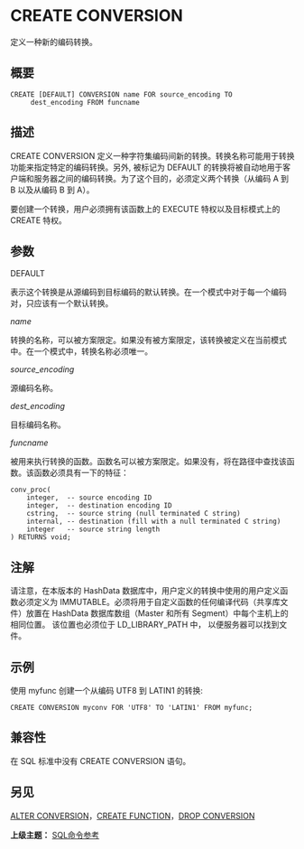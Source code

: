# CREATE CONVERSION

定义一种新的编码转换。

## 概要

```
CREATE [DEFAULT] CONVERSION name FOR source_encoding TO 
     dest_encoding FROM funcname
```

## 描述

CREATE CONVERSION 定义一种字符集编码间新的转换。转换名称可能用于转换功能来指定特定的编码转换。另外, 被标记为 DEFAULT 的转换将被自动地用于客户端和服务器之间的编码转换。为了这个目的，必须定义两个转换（从编码 A 到 B 以及从编码 B 到 A）。

要创建一个转换，用户必须拥有该函数上的 EXECUTE 特权以及目标模式上的 CREATE 特权。

## 参数

DEFAULT

表示这个转换是从源编码到目标编码的默认转换。在一个模式中对于每一个编码对，只应该有一个默认转换。

_name_

转换的名称，可以被方案限定。如果没有被方案限定，该转换被定义在当前模式中。在一个模式中，转换名称必须唯一。

_source\_encoding_

源编码名称。

_dest\_encoding_

目标编码名称。

_funcname_

被用来执行转换的函数。函数名可以被方案限定。如果没有，将在路径中查找该函数。该函数必须具有一下的特征：

```
conv_proc(
    integer,  -- source encoding ID
    integer,  -- destination encoding ID
    cstring,  -- source string (null terminated C string)
    internal, -- destination (fill with a null terminated C string)
    integer   -- source string length
) RETURNS void;
```

## 注解

请注意，在本版本的 HashData 数据库中，用户定义的转换中使用的用户定义函数必须定义为 IMMUTABLE。必须将用于自定义函数的任何编译代码（共享库文件）放置在 HashData 数据库数组（Master 和所有 Segment）中每个主机上的相同位置。 该位置也必须位于 LD\_LIBRARY\_PATH 中， 以便服务器可以找到文件。

## 示例

使用 myfunc 创建一个从编码 UTF8 到 LATIN1 的转换:

```
CREATE CONVERSION myconv FOR 'UTF8' TO 'LATIN1' FROM myfunc;
```

## 兼容性

在 SQL 标准中没有 CREATE CONVERSION 语句。

## 另见

[ALTER CONVERSION](./alter-conversion.md)，[CREATE FUNCTION](./create-function.md)，[DROP CONVERSION](./drop-conversion.md)

**上级主题：** [SQL命令参考](./README.md)

